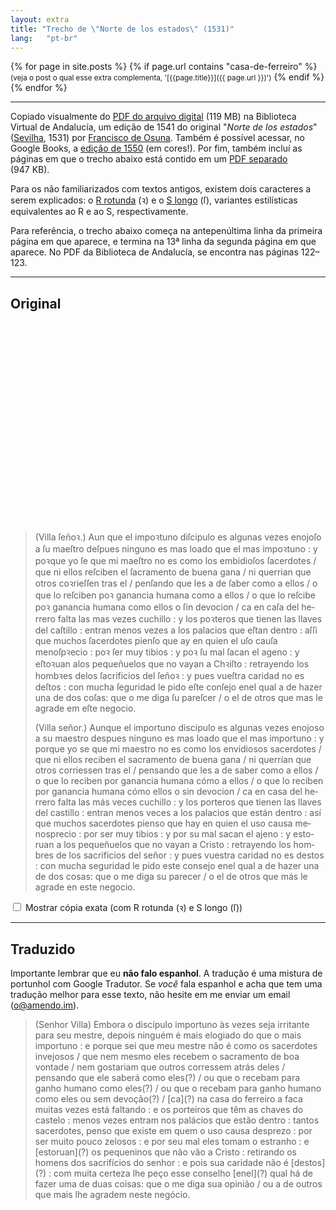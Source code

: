 ```yaml
---
layout: extra
title: "Trecho de \"Norte de los estados\" (1531)"
lang:   "pt-br"
---
```


{% for page in site.posts %}
  {% if page.url contains "casa-de-ferreiro" %}
 <small>(veja o post o qual esse extra complementa, '[{{page.title}}]({{ page.url }})')</small>
  {% endif %}
{% endfor %}

--- 

Copiado visualmente do <a href="http://www.bibliotecavirtualdeandalucia.es/catalogo/es/catalogo_imagenes/grupo.cmd?path=86513">PDF
do arquivo digital</a> (119 MB) na Biblioteca Virtual de Andalucía, um edição de
1541 do original "<i lang="es">Norte de los estados</i>" (<a
href="https://pt.wikipedia.org/wiki/Sevilha">Sevilha</a>, 1531) por <a
href="https://pt.wikipedia.org/wiki/Francisco_de_Osuna">Francisco de Osuna</a>.
Também é possível acessar, no Google Books, a <a
href="https://books.google.com.br/books?id=1ANRAAAAcAAJ">edição de 1550</a> (em
cores!). Por fim, também incluí as páginas em que o trecho abaixo está contido
em um <a href="/extra/norte-de-los-estados-122-123.pdf">PDF separado</a>
(947&nbsp;KB).

Para os não familiarizados com textos antigos, existem dois caracteres
a serem explicados: o <a href="https://en.wikipedia.org/wiki/R_rotunda">R
rotunda</a> (ꝛ) e o <a href="https://pt.wikipedia.org/wiki/S_longo">S longo</a>
(ſ), variantes estilísticas equivalentes ao R e ao S, respectivamente.

Para referência, o trecho abaixo começa na antepenúltima linha da primeira
página em que aparece, e termina na 13ª linha da segunda página em que aparece.
No PDF da Biblioteca de Andalucía, se encontra nas páginas 122–123.

--- 

## Original
<div id="compare-original"></div>
<script>
  const compare_original = document.getElementById("compare-original");
  const values = [
    [ 20.1, 0.9, 1.4, 6.3, "1" ],
    [ 26.3, 0.9, 1.4, 3.2, "2" ],
    [ 0, 2, 1.4, 29.5, "2" ],
    [ 0, 3.2, 1.4, 21.4, "2" ],
    [ 21.8, 3.2, 1.4, 7.8, "3" ],
    [ 0, 4.4, 1.4, 21, "3" ],
    [ 21.3, 4.4, 1.4, 8.3, "4" ],
    [ 0, 5.7, 1.4, 11.5, "4" ],
    [ 11.7, 5.7, 1.4, 15.8, "5" ],
    [ 27.8, 5.7, 1.4, 1.4, "6" ],
    [ 0, 6.7, 1.4, 15.5, "6" ],
    [ 16, 6.7, 1.4, 13.2, "7" ],
    [ 0, 7.7, 1.4, 8.6, "7" ],
    [ 9, 7.7, 1.4, 20.6, "8" ],
    [ 0, 8.8, 1.4, 6.6, "8" ],
    [ 7, 8.8, 1.4, 21.5, "9" ],
    [ 28.7, 8.9, 1.4, 1, "10" ],
    [ 0, 9.9, 1.4, 18.5, "10" ],
    [ 19.1, 9.9, 1.4, 10.5, "11" ],
    [ 0, 10.9, 1.4, 10, "11" ],
    [ 10.3, 11, 1.4, 19.3, "12" ],
    [ 0, 12.1, 1.4, 11.5, "12" ],
    [ 11.9, 12.1, 1.4, 8.4, "13" ],
    [ 20.6, 12.2, 1.2, 9.1, "14" ],
    [ 0, 13.3, 1.2, 3.3, "14" ],
    [ 3.7, 13.3, 1.2, 21.7, "15" ],
    [ 25.7, 13.3, 1.2, 3.4, "16" ],
    [ 0, 14.35, 1.3, 19, "16" ],
    [ 19.4, 14.35, 1.3, 10.2, "17" ],
    [ 0, 15.4, 1.3, 6, "17" ],
    [ 6.3, 15.4, 1.3, 23.3, "18" ],
    [ 0, 16.5, 1.3, 10.55, "18" ],
    [ 10.8, 16.5, 1.3, 10, "19" ],
    [ 21, 16.5, 1.3, 8.6, "20" ],
    [ 0, 17.6, 1.3, 11.6, "20" ]
  ]
  for(let i = 0, l = values.length; i - l; i++) {
    const div = document.createElement("div");
    const v = values[i];
    div.style.transform = `translate(${v[0]}rem, ${v[1]}rem)`;
    div.style.height = `${v[2]}rem`;
    div.style.width = `${v[3]}rem`;
    div.dataset.line = v[4];
    compare_original.appendChild(div);
  }
</script>
<style>
#compare-original {
  position: relative;
  height: 20rem;
  width: 30rem;
  margin: auto;
  background-image: url(/extra/norte-de-los-estados-122-123.png);
  background-size: 100%;
  background-position: center;
  background-repeat: no-repeat;
}
#compare-original > div {
  position: absolute;
  top: 0;
  left: 0;
  mix-blend-mode: multiply;
  background-color: yellow;
  opacity: 0.2;
  visibility: hidden;
}
#compare-original[data-line="1"] > div[data-line="1"],
#compare-original[data-line="2"] > div[data-line="2"],
#compare-original[data-line="3"] > div[data-line="3"],
#compare-original[data-line="4"] > div[data-line="4"],
#compare-original[data-line="5"] > div[data-line="5"],
#compare-original[data-line="6"] > div[data-line="6"],
#compare-original[data-line="7"] > div[data-line="7"],
#compare-original[data-line="8"] > div[data-line="8"],
#compare-original[data-line="9"] > div[data-line="9"],
#compare-original[data-line="10"] > div[data-line="10"],
#compare-original[data-line="11"] > div[data-line="11"],
#compare-original[data-line="12"] > div[data-line="12"],
#compare-original[data-line="13"] > div[data-line="13"],
#compare-original[data-line="14"] > div[data-line="14"],
#compare-original[data-line="15"] > div[data-line="15"],
#compare-original[data-line="16"] > div[data-line="16"],
#compare-original[data-line="17"] > div[data-line="17"],
#compare-original[data-line="18"] > div[data-line="18"],
#compare-original[data-line="19"] > div[data-line="19"],
#compare-original[data-line="20"] > div[data-line="20"] {
  visibility: visible;
}

#original-text, #translated-text {
  font-weight: 500;
  text-align: justify;
}
#original-text i, #translated-text i {
  border-radius: 2px;
  font-style: normal;
  font-weight: normal;
}
#original-text i:hover, #translated-text i:hover {
  background-color: rgba(255,255,0,.2);
  color: #000;
}
#original-text[data-special="true"] > p:last-of-type {
  display: none;
}
#original-text:not([data-special="true"]) > p:first-of-type {
  display: none;
}
</style>
<blockquote id="original-text">
  <p>
    <i lang="es">(Villa ſeñoꝛ.)</i>
    <i lang="es">Aun que el impoꝛtuno diſcipulo es algunas vezes enojoſo a ſu
      maeſtro deſpues ninguno es mas loado que el mas impoꝛtuno</i> :
    <i lang="es">y poꝛque yo ſe que mi maeſtro no es como los embidioſos
      ſacerdotes</i> /
    <i lang="es">que ni ellos reſciben el ſacramento de buena gana</i> /
    <i lang="es">ni querrian que otros coꝛrieſſen tras el</i> /
    <i lang="es">penſando que les a de ſaber como a ellos</i> /
    <i lang="es">o que lo reſciben poꝛ ganancia humana como a ellos</i> /
    <i lang="es">o que lo reſcibe poꝛ ganancia humana como ellos o ſin
      devocion</i> /
    <i lang="es">ca en caſa del herrero falta las mas vezes cuchillo</i> :
    <i lang="es">y los poꝛteros que tienen las llaves del caſtillo</i> :
    <i lang="es">entran menos vezes a los palacios que eſtan dentro</i> :
    <i lang="es">aſſi que muchos ſacerdotes pienſo que ay en quien el uſo cauſa
      menoſpꝛecio</i> :
    <i lang="es">poꝛ ſer muy tibios</i> :
    <i lang="es">y poꝛ ſu mal ſacan el ageno</i> :
    <i lang="es">y eſtoꝛuan alos pequeñuelos que no vayan a Chꝛiſto</i> :
    <i lang="es">retrayendo los hombꝛes delos ſacrificios del ſeñoꝛ</i> :
    <i lang="es">y pues vueſtra caridad no es deſtos</i> :
    <i lang="es">con mucha ſeguridad le pido eſte conſejo enel qual a de hazer
      una de dos coſas</i>:
    <i lang="es">que o me diga ſu pareſcer</i> /
    <i lang="es">o el de otros que mas le agrade em eſte negocio.</i>
  </p>
  <p>
    <i lang="es">(Villa señor.)</i>
    <i lang="es">Aunque el importuno discipulo es algunas vezes enojoso a su
      maestro despues ninguno es mas loado que el mas importuno</i> :
    <i lang="es">y porque yo se que mi maestro no es como los envidiosos
      sacerdotes</i> /
    <i lang="es">que ni ellos reciben el sacramento de buena gana</i> /
    <i lang="es">ni querrían que otros corriessen tras el</i> /
    <i lang="es">pensando que les a de saber como a ellos</i> /
    <i lang="es">o que lo reciben por ganancia humana cómo a ellos</i> /
    <i lang="es">o que lo reciben por ganancia humana cómo ellos o sin
      devocion</i> /
    <i lang="es">ca en casa del herrero falta las más veces cuchillo</i> :
    <i lang="es">y los porteros que tienen las llaves del castillo</i> :
    <i lang="es">entran menos veces a los palacios que están dentro</i> :
    <i lang="es">así que muchos sacerdotes pienso que hay en quien el uso causa
      menosprecio</i> :
    <i lang="es">por ser muy tibios</i> :
    <i lang="es">y por su mal sacan el ajeno</i> :
    <i lang="es">y estoruan a los pequeñuelos que no vayan a Cristo</i> :
    <i lang="es">retrayendo los hombres de los sacrificios del señor</i> :
    <i lang="es">y pues vuestra caridad no es destos</i> :
    <i lang="es">con mucha seguridad le pido este consejo enel qual a de hazer
      una de dos cosas</i>:
    <i lang="es">que o me diga su parecer</i> /
    <i lang="es">o el de otros que más le agrade en este negocio.</i>
  </p>
</blockquote>
<label style="user-select:none">
  <input id="special-chars" type="checkbox">
  Mostrar cópia exata (com R rotunda (ꝛ) e S longo (ſ))
</label>

<script>
  const i_hover_events = (e,i) => {
  e.onmouseenter = () => { compare_original.dataset.line = i+1; };
  e.onmouseleave = () => { compare_original.dataset.line = "nada"; };
};
const i_special = [...document.querySelectorAll("#original-text > p:first-of-type i[lang='es']")];
const i_regular = [...document.querySelectorAll("#original-text > p:last-of-type i[lang='es']")];
i_special.forEach(i_hover_events);
i_regular.forEach(i_hover_events);

const original_text = document.getElementById("original-text");
document.getElementById("special-chars").onchange = (e) => {
  original_text.dataset.special = e.target.checked;
};
</script>

--- 

## Traduzido

Importante lembrar que eu **não falo espanhol**. A tradução é uma mistura de
portunhol com Google Tradutor. Se <em>você</em> fala espanhol e acha que tem uma
tradução melhor para esse texto, não hesite em me enviar um email (<a
href="mailto:o@amendo.im">o@amendo.im</a>).

<blockquote id="translated-text">
  <p>
    <i>(Senhor Villa)</i>
    <i>Embora o discípulo importuno às vezes seja irritante para seu mestre,
      depois ninguém é mais elogiado do que o mais importuno</i> :
    <i>e porque sei que meu mestre não é como os sacerdotes invejosos</i> /
    <i>que nem mesmo eles recebem o sacramento de boa vontade</i> /
    <i>nem gostariam que outros corressem atrás deles</i> /
    <i>pensando que ele saberá como eles(?)</i> /
    <i>ou que o recebam para ganho humano como eles(?)</i> /
    <i>ou que o recebam para ganho humano como eles ou sem devoção(?)</i> /
    <i>[ca](?) na casa do ferreiro a faca muitas vezes está faltando</i> :
    <i>e os porteiros que têm as chaves do castelo</i> :
    <i>menos vezes entram nos palácios que estão dentro</i> :
    <i>tantos sacerdotes, penso que existe em quem o uso causa desprezo</i> :
    <i>por ser muito pouco zelosos</i> :
    <i>e por seu mal eles tomam o estranho</i> :
    <i>e [estoruan](?) os pequeninos que não vão a Cristo</i> :
    <i>retirando os homens dos sacrifícios do senhor</i> :
    <i>e pois sua caridade não é [destos](?)</i> :
    <i>com muita certeza lhe peço esse conselho [enel](?) qual há de fazer uma
      de duas coisas</i>:
    <i>que o me diga sua opinião</i> /
    <i>ou a de outros que mais lhe agradem neste negócio.</i>
  </p>
</blockquote>